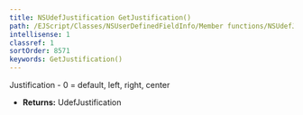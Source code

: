 ```yaml
---
title: NSUdefJustification GetJustification()
path: /EJScript/Classes/NSUserDefinedFieldInfo/Member functions/NSUdefJustification GetJustification()
intellisense: 1
classref: 1
sortOrder: 8571
keywords: GetJustification()
---
```



Justification - 0 = default, left, right, center



* **Returns:** UdefJustification


